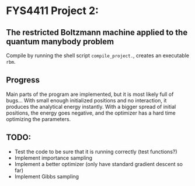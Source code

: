 # FYS4411 Project 2:
## The restricted Boltzmann machine applied to the quantum manybody problem

Compile by running the shell script `compile_project.`, creates an executable `rbm`.



## Progress
Main parts of the program are implemented, but it is most likely full of bugs...
With small enough initialized positions and no interaction, it produces the analytical
energy instantly. With a bigger spread of initial positions, the energy goes negative, and the
optimizer has a hard time optimizing the parameters.

## TODO:
* Test the code to be sure that it is running correctly (test functions?)
* Implement importance sampling
* Implement a better optimizer (only have standard gradient descent so far)
* Implement Gibbs sampling
